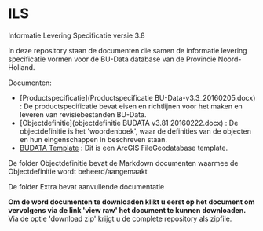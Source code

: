 ILS
===

Informatie Levering Specificatie versie 3.8

In deze repository staan de documenten die samen de informatie levering specificatie vormen voor de BU-Data database van de Provincie Noord-Holland.

Documenten:
* [Productspecificatie](Productspecificatie BU-Data-v3.3_20160205.docx) : De productspecificatie bevat eisen en richtlijnen voor het maken en leveren van revisiebestanden BU-Data.
* [Objectdefinitie](objectdefinitie BUDATA v3.81 20160222.docx) : De objectdefinitie is het 'woordenboek', waar de definities van de objecten en hun eingenschappen in beschreven staan.
* [BUDATA Template](BUDATA_3_8_Template.zip) : Dit is een ArcGIS FileGeodatabase template.

De folder Objectdefinitie bevat de Markdown documenten waarmee de Objectdefinitie wordt beheerd/aangemaakt

De folder Extra bevat aanvullende documentatie

__Om de word documenten te downloaden klikt u eerst op het document om vervolgens via de link 'view raw' het document te kunnen downloaden.__
Via de optie 'download zip' krijgt u de complete repository als zipfile.
